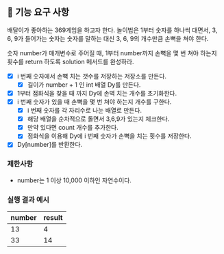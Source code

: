## 🚀 기능 요구 사항

배달이가 좋아하는 369게임을 하고자 한다. 놀이법은 1부터 숫자를 하나씩 대면서, 3, 6, 9가 들어가는 숫자는 숫자를 말하는 대신 3, 6, 9의 개수만큼 손뼉을 쳐야 한다.

숫자 number가 매개변수로 주어질 때, 1부터 number까지 손뼉을 몇 번 쳐야 하는지 횟수를 return 하도록 solution 메서드를 완성하라.

- [x] i 번째 숫자에서 손뼉 치는 갯수를 저장하는 저장소를 만든다.
  - [x] 길이가 number + 1 인 int 배열 Dy를 만든다.
- [x] 1부터 점화식을 찾을 때 까지 Dy에 손벽 치는 개수를 초기화한다.
- [x] i 번째 숫자가 있을 때 손뼉을 몇 번 쳐야 하는지 개수를 구한다.
  - [x] i 번째 숫자를 각 자리수로 나눈 배열로 만든다. 
  - [x] 해당 배열을 순차적으로 돌면서 3,6,9가 있는지 체크한다.
  - [x] 만약 있다면 count 개수를 추가한다. 
  - [x] 점화식을 이용해 Dy에 i 번째 숫자가 손뼉을 치는 횟수를 저장한다.
- [x] Dy[number]를 반환한다.  

### 제한사항

- number는 1 이상 10,000 이하인 자연수이다.

### 실행 결과 예시

| number | result |
| --- | --- |
| 13 | 4 |
| 33 | 14 |
